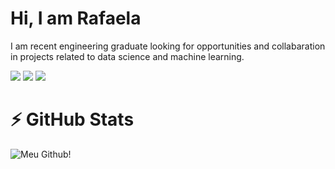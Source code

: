 # Hi, I am Rafaela

I am recent engineering graduate looking for opportunities and collabaration in projects related to data science and machine learning.



[<img src="https://img.shields.io/badge/linkedin-%230077B5.svg?&style=for-the-badge&logo=linkedin&logoColor=white" />](https://www.linkedin.com/in/rafaela-lorenzini-258598b1/) [<img src = "https://img.shields.io/badge/instagram-%23E4405F.svg?&style=for-the-badge&logo=instagram&logoColor=white">](https://www.instagram.com/rafaelalorenzini_/) [<img src = "https://img.shields.io/badge/facebook-%231877F2.svg?&style=for-the-badge&logo=facebook&logoColor=white">](https://www.facebook.com/rafaela.lorenzini)


# ⚡ GitHub Stats
![Meu Github!](https://github-readme-stats.vercel.app/api?username=Rafaelalorenzini)
